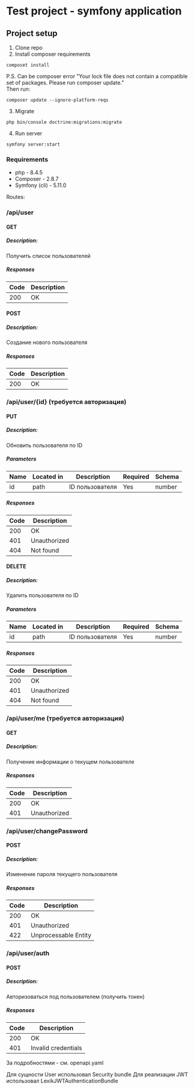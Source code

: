 # Test project - symfony application

## Project setup

1. Clone repo
2. Install composer requirements
```
composet install
```
P.S. Can be composer error "Your lock file does not contain a compatible set of packages. Please run composer update."
\
Then run:
```
composer update --ignore-platform-reqs
```
3. Migrate
```
php bin/console doctrine:migrations:migrate
```
4. Run server
```
symfony server:start
```

### Requirements
- php - 8.4.5
- Composer - 2.8.7
- Symfony (cli) - 5.11.0 

Routes:
### /api/user

#### GET
##### Description:
Получить список пользователей
##### Responses
| Code | Description |
| ---- | ----------- |
| 200 | OK |

#### POST
##### Description:
Создание нового пользователя
##### Responses
| Code | Description |
| ---- | ----------- |
| 200 | OK |

### /api/user/{id} (требуется авторизация)

#### PUT
##### Description:
Обновить пользователя по ID
##### Parameters
| Name | Located in | Description | Required | Schema |
| ---- | ---------- | ----------- | -------- | ---- |
| id | path | ID пользователя | Yes | number |
##### Responses
| Code | Description |
| ---- | ----------- |
| 200 | OK |
| 401 | Unauthorized |
| 404 | Not found |

#### DELETE
##### Description:
Удалить пользователя по ID
##### Parameters
| Name | Located in | Description | Required | Schema |
| ---- | ---------- | ----------- | -------- | ---- |
| id | path | ID пользователя | Yes | number |
##### Responses
| Code | Description |
| ---- | ----------- |
| 200 | OK |
| 401 | Unauthorized |
| 404 | Not found |

### /api/user/me (требуется авторизация)
#### GET
##### Description:
Получение информации о текущем пользователе
##### Responses
| Code | Description |
| ---- | ----------- |
| 200 | OK |
| 401 | Unauthorized |

### /api/user/changePassword

#### POST
##### Description:
Изменение пароля текущего пользователя
##### Responses
| Code | Description |
| ---- | ----------- |
| 200 | OK |
| 401 | Unauthorized |
| 422 | Unprocessable Entity |


### /api/user/auth
#### POST
##### Description:
Авторизоваться под пользователем (получить токен)
##### Responses
| Code | Description |
| ---- | ----------- |
| 200 | OK |
| 401 | Invalid credentials |

За подробностями - см. openapi.yaml

Для сущности User использовал Security bundle
Для реализации JWT использовал LexikJWTAuthenticationBundle